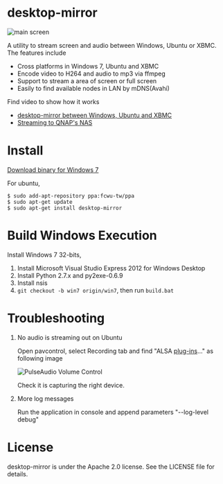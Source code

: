 desktop-mirror
====

![main screen](https://raw.github.com/fcwu/desktop-mirror/master/screenshots/main.png)

A utility to stream screen and audio between Windows, Ubuntu or XBMC. The features include

* Cross platforms in Windows 7, Ubuntu and XBMC
* Encode video to H264 and audio to mp3 via ffmpeg
* Support to stream a area of screen or full screen
* Easily to find available nodes in LAN by mDNS(Avahi)

Find video to show how it works

* [desktop-mirror between Windows, Ubuntu and XBMC](http://youtu.be/9ruu2L2MrSU)
* [Streaming to QNAP's NAS](http://youtu.be/_ODvcmgMZyo)

Install
====

[Download binary for Windows 7](https://dl.dropboxusercontent.com/u/23905041/desktop-mirror.exe)

For ubuntu,

```
$ sudo add-apt-repository ppa:fcwu-tw/ppa
$ sudo apt-get update
$ sudo apt-get install desktop-mirror
```

Build Windows Execution
====

Install Windows 7 32-bits,

1. Install Microsoft Visual Studio Express 2012 for Windows Desktop
2. Install Python 2.7.x and py2exe-0.6.9
3. Install nsis
4. ```git checkout -b win7 origin/win7```, then run ```build.bat```

Troubleshooting
====

1. No audio is streaming out on Ubuntu

    Open pavcontrol, select Recording tab and find "ALSA [plug-ins](avconv)..." as following image

    ![PulseAudio Volume Control](https://raw.github.com/fcwu/desktop-mirror/master/screenshots/pavcontrol.png)

    Check it is capturing the right device.

2. More log messages

    Run the application in console and append parameters "--log-level debug"

License
====

desktop-mirror is under the Apache 2.0 license. See the LICENSE file for details.
